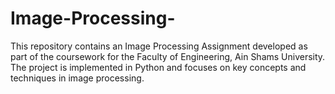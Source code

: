 # Image-Processing-
This repository contains an Image Processing Assignment developed as part of the coursework for the Faculty of Engineering, Ain Shams University. The project is implemented in Python and focuses on key concepts and techniques in image processing.
